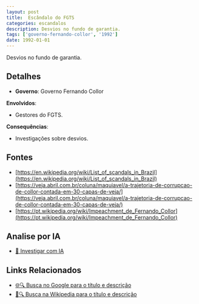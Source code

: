 ```yaml
---
layout: post
title:  Escândalo do FGTS
categories: escandalos
description: Desvios no fundo de garantia.
tags: ['governo-fernando-collor', '1992']
date: 1992-01-01
---
```


Desvios no fundo de garantia.

## Detalhes
- **Governo**: Governo Fernando Collor

**Envolvidos**:
- Gestores do FGTS.


**Consequências**:
- Investigações sobre desvios.


## Fontes
- [https://en.wikipedia.org/wiki/List_of_scandals_in_Brazil](https://en.wikipedia.org/wiki/List_of_scandals_in_Brazil)
- [https://veja.abril.com.br/coluna/maquiavel/a-trajetoria-de-corrupcao-de-collor-contada-em-30-capas-de-veja/](https://veja.abril.com.br/coluna/maquiavel/a-trajetoria-de-corrupcao-de-collor-contada-em-30-capas-de-veja/)
- [https://pt.wikipedia.org/wiki/Impeachment_de_Fernando_Collor](https://pt.wikipedia.org/wiki/Impeachment_de_Fernando_Collor)


## Analise por IA
- [🤖 Investigar com IA](https://www.perplexity.ai/search?q=Esc%C3%A2ndalo%20do%20FGTS%20Desvios%20no%20fundo%20de%20garantia.%20Governo%20Fernando%20Collor)

## Links Relacionados
- [🌐🔍 Busca no Google para o título e descrição](https://www.google.com/search?q=Esc%C3%A2ndalo%20do%20FGTS%20Desvios%20no%20fundo%20de%20garantia.%20Governo%20Fernando%20Collor)
- [📖🔍 Busca na Wikipedia para o título e descrição](https://pt.wikipedia.org/w/index.php?search=Esc%C3%A2ndalo%20do%20FGTS%20Desvios%20no%20fundo%20de%20garantia.%20Governo%20Fernando%20Collor)

